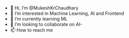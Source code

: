 - 👋 Hi, I’m @MukeshKrChaudhary
- 👀 I’m interested in Machine Learning, AI and Frontend
- 🌱 I’m currently learning ML
- 💞️ I’m looking to collaborate on AI-
-  📫 How to reach me 
<!---
MukeshKrChaudhary/MukeshKrChaudhary is a ✨ special ✨ repository because its `README.md` (this file) appears on your GitHub profile.
You can click the Preview link to take a look at your changes.
--->
